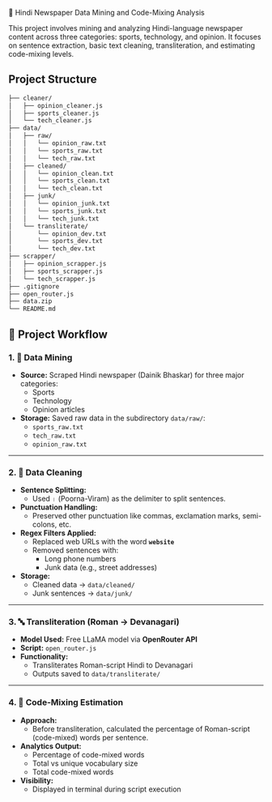 📰 Hindi Newspaper Data Mining and Code-Mixing Analysis

This project involves mining and analyzing Hindi-language newspaper content across three categories: sports, technology, and opinion. It focuses on sentence extraction, basic text cleaning, transliteration, and estimating code-mixing levels.

## Project Structure
```bash
├── cleaner/
│   ├── opinion_cleaner.js       
│   ├── sports_cleaner.js        
│   └── tech_cleaner.js         
├── data/
│   ├── raw/
│   │   └── opinion_raw.txt
│   │   └── sports_raw.txt
│   │   └── tech_raw.txt
│   ├── cleaned/
│   │   └── opinion_clean.txt
│   │   └── sports_clean.txt
│   │   └── tech_clean.txt
│   ├── junk/
│   │   └── opinion_junk.txt
│   │   └── sports_junk.txt
│   │   └── tech_junk.txt
│   └── transliterate/
│       └── opinion_dev.txt
│       └── sports_dev.txt
│       └── tech_dev.txt
├── scrapper/
│   ├── opinion_scrapper.js       
│   ├── sports_scrapper.js        
│   └── tech_scrapper.js         
├── .gitignore
├── open_router.js
├── data.zip 
└── README.md
```

## 📌 Project Workflow

### 1. 📰 Data Mining

- **Source:** Scraped Hindi newspaper (Dainik Bhaskar) for three major categories:
  - Sports
  - Technology
  - Opinion articles
- **Storage:** Saved raw data in the subdirectory `data/raw/`:
  - `sports_raw.txt`
  - `tech_raw.txt`
  - `opinion_raw.txt`

---

### 2. 🧹 Data Cleaning

- **Sentence Splitting:** 
  - Used `।` (Poorna-Viram) as the delimiter to split sentences.
- **Punctuation Handling:** 
  - Preserved other punctuation like commas, exclamation marks, semi-colons, etc.
- **Regex Filters Applied:**
  - Replaced web URLs with the word **`website`**
  - Removed sentences with:
    - Long phone numbers
    - Junk data (e.g., street addresses)
- **Storage:**
  - Cleaned data → `data/cleaned/`
  - Junk sentences → `data/junk/`

---

### 3. 🔤 Transliteration (Roman → Devanagari)

- **Model Used:** Free LLaMA model via **OpenRouter API**
- **Script:** `open_router.js`
- **Functionality:** 
  - Transliterates Roman-script Hindi to Devanagari
  - Outputs saved to `data/transliterate/`

---

### 4. 🔎 Code-Mixing Estimation

- **Approach:**
  - Before transliteration, calculated the percentage of Roman-script (code-mixed) words per sentence.
- **Analytics Output:**
  - Percentage of code-mixed words
  - Total vs unique vocabulary size
  - Total code-mixed words
- **Visibility:** 
  - Displayed in terminal during script execution
